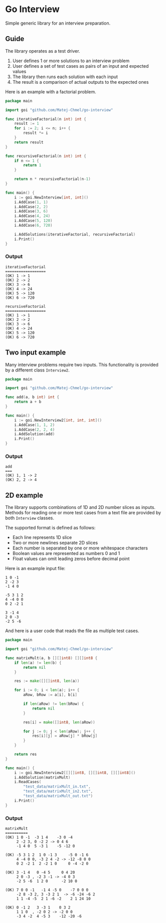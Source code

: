 # Go Interview
Simple generic library for an interview preparation.

## Guide
The library operates as a test driver.

1. User defines 1 or more solutions to an interview problem
2. User defines a set of test cases as pairs of an input and expected values
3. The library then runs each solution with each input
4. The result is a comparison of actual outputs to the expected ones

Here is an example with a factorial problem.

```go
package main

import goi "github.com/Matej-Chmel/go-interview"

func iterativeFactorial(n int) int {
	result := 1
	for i := 2; i <= n; i++ {
		result *= i
	}
	return result
}

func recursiveFactorial(n int) int {
	if n <= 1 {
		return 1
	}

	return n * recursiveFactorial(n-1)
}

func main() {
	i := goi.NewInterview[int, int]()
	i.AddCase(1, 1)
	i.AddCase(2, 2)
	i.AddCase(3, 6)
	i.AddCase(4, 24)
	i.AddCase(5, 120)
	i.AddCase(6, 720)

	i.AddSolutions(iterativeFactorial, recursiveFactorial)
	i.Print()
}
```

### Output
```none
iterativeFactorial
==================
(OK) 1 -> 1
(OK) 2 -> 2
(OK) 3 -> 6
(OK) 4 -> 24
(OK) 5 -> 120
(OK) 6 -> 720

recursiveFactorial
==================
(OK) 1 -> 1
(OK) 2 -> 2
(OK) 3 -> 6
(OK) 4 -> 24
(OK) 5 -> 120
(OK) 6 -> 720
```

## Two input example
Many interview problems require two inputs. This functionality is provided by a different class `Interview2`.

```go
package main

import goi "github.com/Matej-Chmel/go-interview"

func add(a, b int) int {
	return a + b
}

func main() {
	i := goi.NewInterview2[int, int, int]()
	i.AddCase(1, 1, 2)
	i.AddCase(2, 2, 4)
	i.AddSolution(add)
	i.Print()
}
```

### Output

```none
add
===
(OK) 1, 1 -> 2
(OK) 2, 2 -> 4
```

## 2D example
The library supports combinations of 1D and 2D number slices as inputs. Methods for reading one or more test cases from a text file are provided by both `Interview` classes.

The supported format is defined as follows:
- Each line represents 1D slice
- Two or more newlines separate 2D slices
- Each number is separated by one or more whitespace characters
- Boolean values are represented as numbers 0 and 1
- Float values can omit leading zeros before decimal point

Here is an example input file:

```none
1 0 -1
2 -2 3
-1 4 0

-5 3 1 2
4 -4 0 0
0 2 -2 1

3 -1 4
2 0 -3
-2 5 -6
```

And here is a user code that reads the file as multiple test cases.

```go
package main

import goi "github.com/Matej-Chmel/go-interview"

func matrixMult(a, b [][]int8) [][]int8 {
	if len(a) != len(b) {
		return nil
	}

	res := make([][]int8, len(a))

	for i := 0; i < len(a); i++ {
		aRow, bRow := a[i], b[i]

		if len(aRow) != len(bRow) {
			return nil
		}

		res[i] = make([]int8, len(aRow))

		for j := 0; j < len(aRow); j++ {
			res[i][j] = aRow[j] * bRow[j]
		}
	}

	return res
}

func main() {
	i := goi.NewInterview2[[][]int8, [][]int8, [][]int8]()
	i.AddSolution(matrixMult)
	i.ReadCases(
		"test_data/matrixMult_in.txt",
		"test_data/matrixMult_in2.txt",
		"test_data/matrixMult_out.txt")
	i.Print()
}
```

### Output

```none
matrixMult
==========
(OK) 1 0 -1  -3 1 4    -3 0 -4
     2 -2 3, 0 -2 2 -> 0 4 6
     -1 4 0  5 -3 1    -5 -12 0

(OK) -5 3 1 2  1 0 -1 3     -5 0 -1 6
     4 -4 0 0, -3 2 4 -2 -> -12 -8 0 0
     0 2 -2 1  2 -2 1 0     0 -4 -2 0

(OK) 3 -1 4   0 -4 5     0 4 20
     2 0 -3 , -2 3 -1 -> -4 0 3
     -2 5 -6  1 2 0      -2 10 0

(OK) 7 0 0 -1   -1 4 -5 0    -7 0 0 0
     -2 8 -3 2, 3 -3 2 1  -> -6 -24 -6 2
     1 1 -4 -5  2 1 -6 -2    2 1 24 10

(OK) 0 -1 2   3 -3 1    0 3 2
     1 1 0  , -2 0 2 -> -2 0 0
     -3 4 -2  4 -5 3    -12 -20 -6
```